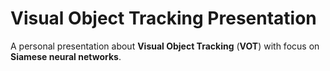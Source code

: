 # Visual Object Tracking Presentation

A personal presentation about **Visual Object Tracking** (**VOT**) with focus on **Siamese neural networks**.
